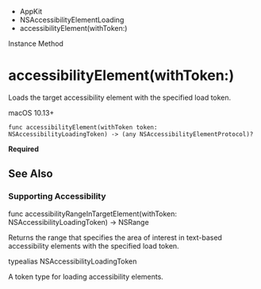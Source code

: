 

- AppKit
- NSAccessibilityElementLoading
-  accessibilityElement(withToken:) 

Instance Method

# accessibilityElement(withToken:)

Loads the target accessibility element with the specified load token.

macOS 10.13+

``` source
func accessibilityElement(withToken token: NSAccessibilityLoadingToken) -> (any NSAccessibilityElementProtocol)?
```

**Required**

## See Also

### Supporting Accessibility

func accessibilityRangeInTargetElement(withToken: NSAccessibilityLoadingToken) -> NSRange

Returns the range that specifies the area of interest in text-based accessibility elements with the specified load token.

typealias NSAccessibilityLoadingToken

A token type for loading accessibility elements.

